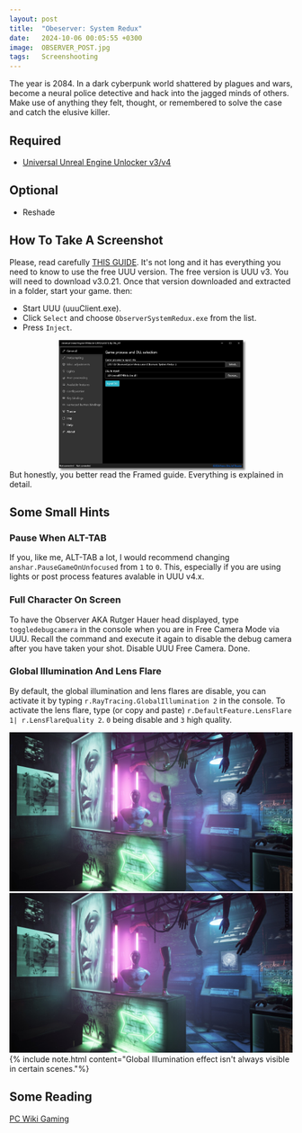 ```yaml
---
layout: post
title:  "Obeserver: System Redux"
date:   2024-10-06 00:05:55 +0300
image:  OBSERVER_POST.jpg
tags:   Screenshooting
---
```

The year is 2084. In a dark cyberpunk world shattered by plagues and wars, become a neural police detective and hack into the jagged minds of others. Make use of anything they felt, thought, or remembered to solve the case and catch the elusive killer.

## Required
* [Universal Unreal Engine Unlocker v3/v4](https://framedsc.com/GeneralGuides/universal_ue4_consoleunlocker.htm)

## Optional
* Reshade

## How To Take A Screenshot

Please, read carefully [THIS GUIDE](https://framedsc.com/GeneralGuides/universal_ue4_consoleunlocker.htm). It's not long and it has everything you need to know to use the free UUU version.
The free version is UUU v3. You will need to download v3.0.21. Once that version downloaded and extracted in a folder, start your game. then:
* Start UUU (uuuClient.exe).
* Click `Select` and choose `ObserverSystemRedux.exe` from the list.
* Press `Inject`.
  
<div style="width:65%; margin: auto;">
<img src="/images/OBSERVER_01.jpg" alt="UUU v3 GUI" style="box-shadow: 3px 3px 3px gray;">
</div>
<div> </div>
But honestly, you better read the Framed guide. Everything is explained in detail. 

## Some Small Hints

### Pause When ALT-TAB
If you, like me, ALT-TAB a lot, I would recommend changing `anshar.PauseGameOnUnfocused` from `1` to `0`. This, especially if you are using lights or post process features avalable in UUU v4.x.

### Full Character On Screen
To have the Observer AKA Rutger Hauer head displayed, type `toggledebugcamera` in the console when you are in Free Camera Mode via UUU. Recall the command and execute it again to disable the debug camera after you have taken your shot. Disable UUU Free Camera. Done.

### Global Illumination And Lens Flare
By default, the global illumination and lens flares are disable, you can activate it by typing `r.RayTracing.GlobalIllumination 2` in the console. To activate the lens flare, type (or copy and paste) `r.DefaultFeature.LensFlare 1| r.LensFlareQuality 2`. `0` being disable and `3` high quality.

<script defer
  src="https://cdn.jsdelivr.net/npm/img-comparison-slider@8/dist/index.js">
</script>
<link
  rel="stylesheet"
  href="https://cdn.jsdelivr.net/npm/img-comparison-slider@8/dist/styles.css"
/>
<img-comparison-slider>
  <img slot="first" src="/images/OBSERVER_02A.jpg" />
  <img slot="second" src="/images/OBSERVER_02B.jpg" />
</img-comparison-slider>
{% include note.html content="Global Illumination effect isn't always visible in certain scenes."%}

## Some Reading
[PC Wiki Gaming](https://www.pcgamingwiki.com/wiki/Observer:_System_Redux)
